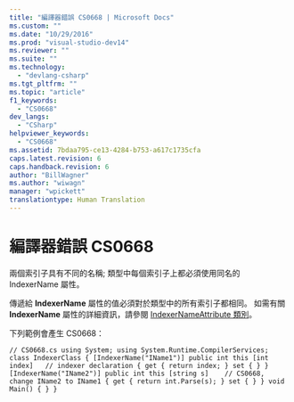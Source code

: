 ```yaml
---
title: "編譯器錯誤 CS0668 | Microsoft Docs"
ms.custom: ""
ms.date: "10/29/2016"
ms.prod: "visual-studio-dev14"
ms.reviewer: ""
ms.suite: ""
ms.technology: 
  - "devlang-csharp"
ms.tgt_pltfrm: ""
ms.topic: "article"
f1_keywords: 
  - "CS0668"
dev_langs: 
  - "CSharp"
helpviewer_keywords: 
  - "CS0668"
ms.assetid: 7bdaa795-ce13-4284-b753-a617c1735cfa
caps.latest.revision: 6
caps.handback.revision: 6
author: "BillWagner"
ms.author: "wiwagn"
manager: "wpickett"
translationtype: Human Translation
---
```

# 編譯器錯誤 CS0668
兩個索引子具有不同的名稱; 類型中每個索引子上都必須使用同名的 IndexerName 屬性。  
  
 傳遞給 **IndexerName** 屬性的值必須對於類型中的所有索引子都相同。 如需有關 **IndexerName** 屬性的詳細資訊，請參閱 [IndexerNameAttribute 類別](frlrfSystemRuntimeCompilerServicesIndexerNameAttributeClassTopic)。  
  
 下列範例會產生 CS0668：  
  
```  
// CS0668.cs using System; using System.Runtime.CompilerServices; class IndexerClass { [IndexerName("IName1")] public int this [int index]   // indexer declaration { get { return index; } set { } } [IndexerName("IName2")] public int this [string s]    // CS0668, change IName2 to IName1 { get { return int.Parse(s); } set { } } void Main() { } }  
```